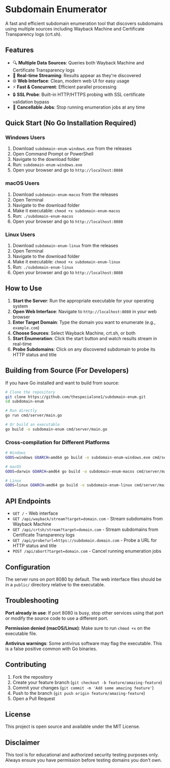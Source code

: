 # Subdomain Enumerator

A fast and efficient subdomain enumeration tool that discovers subdomains using multiple sources including Wayback Machine and Certificate Transparency logs (crt.sh).

## Features

- 🔍 **Multiple Data Sources**: Queries both Wayback Machine and Certificate Transparency logs
- 🚀 **Real-time Streaming**: Results appear as they're discovered
- 🌐 **Web Interface**: Clean, modern web UI for easy usage
- ⚡ **Fast & Concurrent**: Efficient parallel processing
- 🔒 **SSL Probe**: Built-in HTTP/HTTPS probing with SSL certificate validation bypass
- 🛑 **Cancellable Jobs**: Stop running enumeration jobs at any time

## Quick Start (No Go Installation Required)

### Windows Users
1. Download `subdomain-enum-windows.exe` from the releases
2. Open Command Prompt or PowerShell
3. Navigate to the download folder
4. Run: `subdomain-enum-windows.exe`
5. Open your browser and go to `http://localhost:8080`

### macOS Users
1. Download `subdomain-enum-macos` from the releases
2. Open Terminal
3. Navigate to the download folder
4. Make it executable: `chmod +x subdomain-enum-macos`
5. Run: `./subdomain-enum-macos`
6. Open your browser and go to `http://localhost:8080`

### Linux Users
1. Download `subdomain-enum-linux` from the releases
2. Open Terminal
3. Navigate to the download folder
4. Make it executable: `chmod +x subdomain-enum-linux`
5. Run: `./subdomain-enum-linux`
6. Open your browser and go to `http://localhost:8080`

## How to Use

1. **Start the Server**: Run the appropriate executable for your operating system
2. **Open Web Interface**: Navigate to `http://localhost:8080` in your web browser
3. **Enter Target Domain**: Type the domain you want to enumerate (e.g., `example.com`)
4. **Choose Sources**: Select Wayback Machine, crt.sh, or both
5. **Start Enumeration**: Click the start button and watch results stream in real-time
6. **Probe Subdomains**: Click on any discovered subdomain to probe its HTTP status and title

## Building from Source (For Developers)

If you have Go installed and want to build from source:

```bash
# Clone the repository
git clone https://github.com/thespecialone1/subdomain-enum.git
cd subdomain-enum

# Run directly
go run cmd/server/main.go

# Or build an executable
go build -o subdomain-enum cmd/server/main.go
```

### Cross-compilation for Different Platforms

```bash
# Windows
GOOS=windows GOARCH=amd64 go build -o subdomain-enum-windows.exe cmd/server/main.go

# macOS
GOOS=darwin GOARCH=amd64 go build -o subdomain-enum-macos cmd/server/main.go

# Linux
GOOS=linux GOARCH=amd64 go build -o subdomain-enum-linux cmd/server/main.go
```

## API Endpoints

- `GET /` - Web interface
- `GET /api/wayback/stream?target=domain.com` - Stream subdomains from Wayback Machine
- `GET /api/crtsh/stream?target=domain.com` - Stream subdomains from Certificate Transparency logs
- `GET /api/probe?url=https://subdomain.domain.com` - Probe a URL for HTTP status and title
- `POST /api/abort?target=domain.com` - Cancel running enumeration jobs

## Configuration

The server runs on port 8080 by default. The web interface files should be in a `public/` directory relative to the executable.

## Troubleshooting

**Port already in use**: If port 8080 is busy, stop other services using that port or modify the source code to use a different port.

**Permission denied (macOS/Linux)**: Make sure to run `chmod +x` on the executable file.

**Antivirus warnings**: Some antivirus software may flag the executable. This is a false positive common with Go binaries.

## Contributing

1. Fork the repository
2. Create your feature branch (`git checkout -b feature/amazing-feature`)
3. Commit your changes (`git commit -m 'Add some amazing feature'`)
4. Push to the branch (`git push origin feature/amazing-feature`)
5. Open a Pull Request

## License

This project is open source and available under the MIT License.

## Disclaimer

This tool is for educational and authorized security testing purposes only. Always ensure you have permission before testing domains you don't own.
